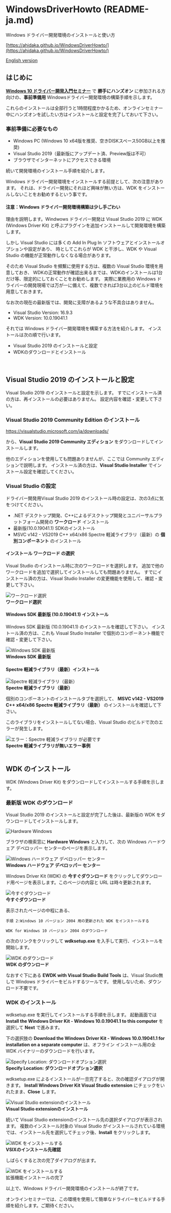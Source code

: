 # WindowsDriverHowto  (README-ja.md)

Windows ドライバー開発環境のインストールと使い方

[https://ahidaka.github.io/WindowsDriverHowto/](https://ahidaka.github.io/WindowsDriverHowto/)

[English version](README-en.md)

## はじめに

[**Windows 10 ドライバー開発入門セミナー**](https://connpass.com/event/208039/) で **勝手にハンズオン** に参加される方向けの、**事前準備用** Windowsドライバー開発環境の構築手順を示します。

これらのインストールは全部行うと1時間程度かかるため、オンラインセミナー 中にハンズオンを試したい方はインストールと設定を完了しておいて下さい。
<br/>

### 事前準備に必要なもの

- Windows PC (Windows 10 x64版を推奨、空きDISKスペース50GB以上を推奨)
- Visual Studio 2019（最新版にアップデート済、Preview版は不可）
- ブラウザでインターネットにアクセスできる環境

続いて開発環境のインストール手順を紹介します。

Windows ドライバー開発環境をインストールする前提として、次の注意があります。
それは、ドライバー開発にそれほど興味が無い方は、WDK をインストールしないことをお勧めするという事です。

#### 注意：Windows ドライバー開発環境構築は少し手ごわい

理由を説明します。Windwows ドライバー開発は Visual Studio 2019 に WDK (Windows Driver Kit) と呼ぶプラグインを追加インストールして開発環境を構築します。

しかし Visual Studio には多くの Add In Plug In ソフトウェアとインストールオプションや設定があり、
時としてこれらが WDK と干渉し、WDK や Visual Studio の機能が正常動作しなくなる場合があります。

そのため Visual Studio を頻繫に使用する方は、複数の Visual Studio 環境を用意しておき、
WDKの正常動作が確認出来るまでは、WDKのインストールは1台だけ等、限定的にしておくことをお勧めします。
実際に業務用の Windows ドライバーの開発現場では万が一に備えて、複数できれば3台以上のビルド環境を用意しておきます。

なお次の現在の最新版では、開発に支障があるような不具合はありません。

- Visual Studio Version: 16.9.3
- WDK Version: 10.0.19041.1

それでは Windows ドライバー開発環境を構築する方法を紹介します。
インストールは次の順で行います。

- Visual Studio 2019 のインストールと設定
- WDKのダウンロードとインストール
<br/>

## Visual Studio 2019 のインストールと設定

Visual Studio 2019 のインストールと設定を示します。
すでにインストール済の方は、再インストールの必要はありません。
設定内容を確認・変更して下さい。
<br/>

### Visual Studio 2019 Community Edition のインストール

<a href="https://visualstudio.microsoft.com/ja/downloads/" target="_blank">https://visualstudio.microsoft.com/ja/downloads/</a>

から、**Visual Studio 2019 Community エディション** をダウンロードしてインストールします。

他のエディションを使用しても問題ありませんが、ここでは Community エディションで説明します。
インストール済の方は、**Visual Studio Installer** でインストール設定を確認してください。
<br/>

### Visual Studio の設定

ドライバー開発用Visual Studio 2019 のインストール時の設定は、次の3点に気をつけてください。

- .NET デスクトップ開発、C++によるデスクトップ開発とユニバーサルプラットフォーム開発の **ワークロード** インストール
- 最新版(10.0.19041.1) SDKのインストール
- MSVC v142 - VS2019 C++ x64/x86 Spectre 軽減ライブラリ（最新）の **個別コンポーネント** のインストール

#### インストール ワークロード の選択

Visual Studio のインストール時に次のワークロードを選択します。
追加で他のワークロードを追加で選択してインストールしても問題ありません。
すでにインストール済の方は、Visual Studio Installer の変更機能を使用して、確認・変更して下さい。

![ワークロード選択](VS-Insta111.png)
<br/>**ワークロード選択**<br/>

#### Windows SDK 最新版 (10.0.19041.1) インストール

Windows SDK 最新版 (10.0.19041.1) のインストールを確認して下さい。
インストール済の方は、これも Visual Studio Installer で個別のコンポーネント機能で確認・変更して下さい。

![Windows SDK 最新版](VS-Insta311.png)
<br/>**Windows SDK 最新版**<br/>

#### Spectre 軽減ライブラリ（最新）インストール

![Spectre 軽減ライブラリ（最新）](VS-Insta411.png)
<br/>**Spectre 軽減ライブラリ（最新）**<br/>

個別のコンポーネントのインストールタブを選択して、
**MSVC v142 - VS2019 C++ x64/x86 Spectre 軽減ライブラリ（最新）**
のインストールを確認して下さい。

このライブラリをインストールしてない場合、Visual Studio のビルドで次のエラーが発生します。

![エラー：Spectre 軽減ライブラリ が必要です](VS-Insta211.png)
<br/>**Spectre 軽減ライブラリが無いエラー事例**<br/>
<br/>

## WDK のインストール

WDK (Windows Driver Kit) をダウンロードしてインストールする手順を示します。
<br/>

### 最新版 WDK のダウンロード

Visual Studio 2019 のインストールと設定が完了した後は、最新版の WDK をダウンロードしてインストールします。

![Hardware Windows](HardwareWindows.png)

ブラウザの検索窓に **Hardware Windows** と入力して、次の Windows ハードウェア デベロッパー センターのページを表示します。

<a href="https://developer.microsoft.com/ja-jp/windows/hardware/" target="https://developer.microsoft.com/ja-jp/windows/hardware/"></a>

![Windows ハードウェア デベロッパー センター](WDK2.png)
<br/>**Windows ハードウェア デベロッパー センター**<br/>

Windows Driver Kit (WDK) の **今すぐダウンロード** をクリックしてダウンロード用ページを表示します。このページの内容と URL は時々更新されます。

![今すぐダウンロード](WDK4.png)
<br/>**今すぐダウンロード**<br/>

表示されたページの中程にある、

	手順 2:Windows 10 バージョン 2004 用の更新された WDK をインストールする

	WDK for Windows 10 バージョン 2004 のダウンロード

の次のリンクをクリックして **wdksetup.exe** を入手して実行、インストールを開始します。

![WDK のダウンロード](WDK5.png)
<br/>**WDK のダウンロード**<br/>

なおすぐ下にある **EWDK with Visual Studio Build Tools** は、Visual Studio無しで Windows ドライバーをビルドするツールです。
使用しないため、ダウンロード不要です。
<br/>

### WDK のインストール

wdksetup.exe を実行してインストールする手順を示します。
起動画面では **Install the Windows Driver Kit - Windows 10.0.19041.1 to this computer**
を選択して **Next** で進みます。

下の選択肢の **Download the Windows Driver Kit - Windows 10.0.19041.1 for installation on a separate computer**
は、オフライン インストール用の全 WDK バイナリーのダウンロードを行います。

![Specify Location: ダウンロードオプション選択](WDK-Insta1.png)
<br/>**Specify Location: ダウンロードオプション選択**<br/>

wdksetup.exe によるインストールが一旦完了すると、次の確認ダイアログが開きます。
**Install Windows Driver Kit Visual Studio extension** にチェックをいれたまま、**Close** します。

![Visual Studio extensionのインストール](WDK-Insta2.png)
<br/>**Visual Studio extensionのインストール**<br/>

続いて Visual Studio extensionのインストール先の選択ダイアログが表示されます。
複数のインストール対象の Visual Studio がインストールされている環境では、インストール先を選択してチェック後、**Install** をクリックします。

![WDK をインストールする](WDK-Insta3.png)
<br/>**VSIXのインストール先確認**<br/>

しばらくすると次の完了ダイアログが出ます。

![WDK をインストールする](WDK-Insta4.png)
<br/>拡張機能インストールの完了<br/>

以上で、Windows ドライバー開発環境のインストールが終了です。

オンラインセミナーでは、この環境を使用して簡単なドライバーをビルドする手順を紹介します。ご期待ください。
